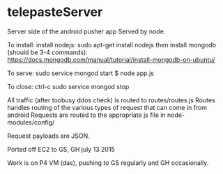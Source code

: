 # telepasteServer
Server side of the android pusher app
Served by node.  

To install: 
install nodejs:
 sudo apt-get install nodejs
then install mongodb (should be 3-4 commands):
https://docs.mongodb.com/manual/tutorial/install-mongodb-on-ubuntu/


To serve:
sudo service mongod start
$ node app.js

To close:
ctrl-c
sudo service mongod stop

All traffic (after toobusy ddos check) is routed to routes/routes.js
Routes handles routing of the various types of request that can come in from android
Requests are routed to the appropriate js file in node-modules/config/

Request payloads are JSON.

Ported off EC2 to GS, GH  july 13 2015

Work is on P4 VM (das), pushing to GS regularly and GH occasionally.
